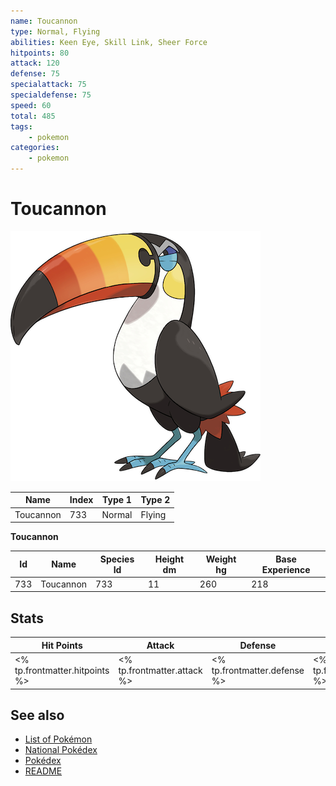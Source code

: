 ```yaml
---
name: Toucannon
type: Normal, Flying
abilities: Keen Eye, Skill Link, Sheer Force
hitpoints: 80
attack: 120
defense: 75
specialattack: 75
specialdefense: 75
speed: 60
total: 485
tags:
    - pokemon
categories:
    - pokemon
---
```


# Toucannon


![Toucannon](images/733.png)

| **Name** | **Index** | **Type 1** | **Type 2** |
|----|----|----|----|
| Toucannon | 733 | Normal | Flying  |

**Toucannon** 




| **Id** | **Name** | **Species Id** | **Height dm** | **Weight hg** | **Base Experience** |
|--------|----------|----------------|------------|------------|---------------------|
| 733 | Toucannon | 733 | 11 | 260 | 218 |



## Stats

| **Hit Points** | **Attack** | **Defense** | **Special Attack** | **Special Defense** | **Speed** | **Total** |
|----------------|------------|-------------|--------------------|---------------------|-----------|-----------|
| <% tp.frontmatter.hitpoints %> | <% tp.frontmatter.attack %> | <% tp.frontmatter.defense %> | <% tp.frontmatter.specialattack %> | <% tp.frontmatter.specialdefense %> | <% tp.frontmatter.speed %> | <% tp.frontmatter.total %> |

## See also

- [List of Pokémon](../pokemon.md)
- [National Pokédex](../national_pokedex.md)
- [Pokédex](../pokedex.md)
- [README](../README.md)
